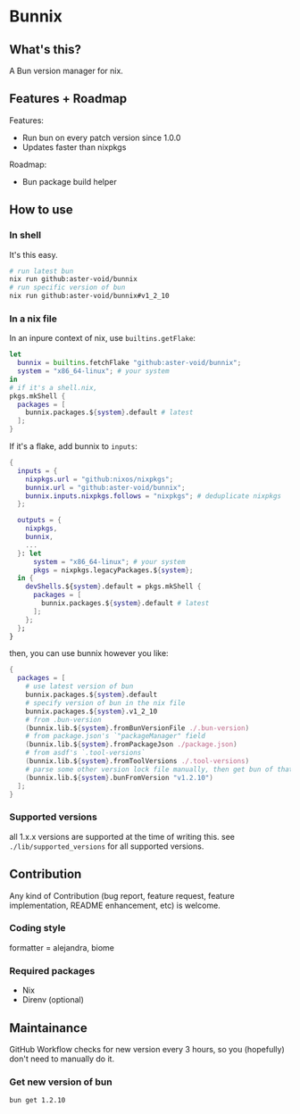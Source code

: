 # Bunnix

## What's this?

A Bun version manager for nix.

## Features + Roadmap

Features:
- Run bun on every patch version since 1.0.0
- Updates faster than nixpkgs

Roadmap:
- Bun package build helper

## How to use

### In shell

It's this easy.

```sh
# run latest bun
nix run github:aster-void/bunnix
# run specific version of bun
nix run github:aster-void/bunnix#v1_2_10
```

### In a nix file

In an inpure context of nix, use `builtins.getFlake`:

```nix
let
  bunnix = builtins.fetchFlake "github:aster-void/bunnix";
  system = "x86_64-linux"; # your system
in
# if it's a shell.nix,
pkgs.mkShell {
  packages = [
    bunnix.packages.${system}.default # latest
  ];
}
```

If it's a flake, add bunnix to `inputs`:

```nix
{
  inputs = {
    nixpkgs.url = "github:nixos/nixpkgs";
    bunnix.url = "github:aster-void/bunnix";
    bunnix.inputs.nixpkgs.follows = "nixpkgs"; # deduplicate nixpkgs
  };

  outputs = {
    nixpkgs,
    bunnix,
    ...
  }: let
      system = "x86_64-linux"; # your system
      pkgs = nixpkgs.legacyPackages.${system};
  in {
    devShells.${system}.default = pkgs.mkShell {
      packages = [
        bunnix.packages.${system}.default # latest
      ];
    };
  };
}
```

then, you can use bunnix however you like:

```nix
{
  packages = [
    # use latest version of bun
    bunnix.packages.${system}.default
    # specify version of bun in the nix file
    bunnix.packages.${system}.v1_2_10
    # from .bun-version
    (bunnix.lib.${system}.fromBunVersionFile ./.bun-version)
    # from package.json's `"packageManager" field
    (bunnix.lib.${system}.fromPackageJson ./package.json)
    # from asdf's `.tool-versions`
    (bunnix.lib.${system}.fromToolVersions ./.tool-versions)
    # parse some other version lock file manually, then get bun of that version
    (bunnix.lib.${system}.bunFromVersion "v1.2.10")
  ];
}
```


### Supported versions

all 1.x.x versions are supported at the time of writing this.
see `./lib/supported_versions` for all supported versions.

## Contribution

Any kind of Contribution (bug report, feature request, feature implementation, README enhancement, etc) is welcome.

### Coding style

formatter = alejandra, biome

### Required packages

- Nix
- Direnv (optional)

## Maintainance

GitHub Workflow checks for new version every 3 hours, so you (hopefully) don't need to manually do it.

### Get new version of bun

```sh
bun get 1.2.10
```

